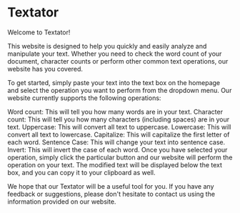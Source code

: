 # Textator

Welcome to Textator!

This website is designed to help you quickly and easily analyze and manipulate your text. Whether you need to check the word count of your document, character counts or perform other common text operations, our website has you covered.

To get started, simply paste your text into the text box on the homepage and select the operation you want to perform from the dropdown menu. Our website currently supports the following operations:

Word count: This will tell you how many words are in your text.
Character count: This will tell you how many characters (including spaces) are in your text.
Uppercase: This will convert all text to uppercase.
Lowercase: This will convert all text to lowercase.
Capitalize: This will capitalize the first letter of each word.
Sentence Case: This will change your text into sentence case.
Invert: This will invert the case of each word.
Once you have selected your operation, simply click the particular button and our website will perform the operation on your text. The modified text will be displayed below the text box, and you can copy it to your clipboard as well.

We hope that our Textator will be a useful tool for you. If you have any feedback or suggestions, please don't hesitate to contact us using the information provided on our website.
